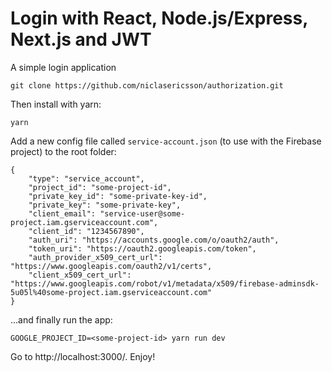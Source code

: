 # Login with React, Node.js/Express, Next.js and JWT

A simple login application

```
git clone https://github.com/niclasericsson/authorization.git
```

Then install with yarn:

```
yarn
```

Add a new config file called `service-account.json` (to use with the Firebase project) to the root folder:

```
{
    "type": "service_account",
    "project_id": "some-project-id",
    "private_key_id": "some-private-key-id",
    "private_key": "some-private-key",
    "client_email": "service-user@some-project.iam.gserviceaccount.com",
    "client_id": "1234567890",
    "auth_uri": "https://accounts.google.com/o/oauth2/auth",
    "token_uri": "https://oauth2.googleapis.com/token",
    "auth_provider_x509_cert_url": "https://www.googleapis.com/oauth2/v1/certs",
    "client_x509_cert_url": "https://www.googleapis.com/robot/v1/metadata/x509/firebase-adminsdk-5u05l%40some-project.iam.gserviceaccount.com"
}

```

...and finally run the app:

```
GOOGLE_PROJECT_ID=<some-project-id> yarn run dev
```

Go to http://localhost:3000/. Enjoy!
